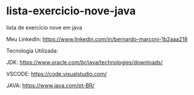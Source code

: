 # lista-exercicio-nove-java
lista de exercício nove em java

Meu LinkedIn: https://www.linkedin.com/in/bernardo-marconi-1b2aaa218

Tecnologia Utilizada:

JDK: https://www.oracle.com/br/java/technologies/downloads/

VSCODE: https://code.visualstudio.com/

JAVA: https://www.java.com/pt-BR/
